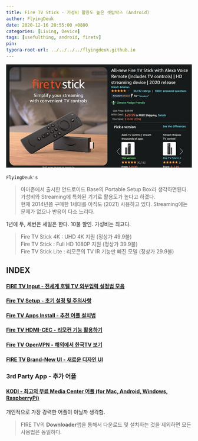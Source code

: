 ```yaml
---
title: Fire TV Stick - 가성비 활용도 높은 셋탑박스 (Android)
author: FlyingDeuk
date: 2020-12-16 20:55:00 +0800
categories: [Living, Device]
tags: [usefulthing, android, firetv]
pin:
typora-root-url: ../../../../flyingdeuk.github.io
---
```


![fire](/img/living/fire/stick.jpg)


`FlyingDeuk's`
> 아마존에서 출시한 안드로이드 Base의 Portable Setup Box라 생각하면된다.  <br>
가성비와 Streaming에 특화된 기기로 활용도가 높다고 하겠다. <br>
현재 2014년쯤 구매한 1세대를 아직도 (2021) 사용하고 있다. Streaming에는 문제가 없으나 반응이 다소 느리다.

1년에 두, 세번은 세일은 한다. 10불 할인. 가성비는 최고다.

>Fire TV Stick 4K : UHD 4K 지원 (정상가 49.9불)<br>
Fire TV Stick : Full HD 1080P 지원 (정상가 39.9불)<br>
Fire TV Stick Lite : 리모콘의 TV IR 기능만 빠진 모델 (정상가 29.9불)<br>

## INDEX

#### [FIRE TV Input - 전세계 호텔 TV 외부입력 설정법 모음](/posts/TVinput/)

#### [Fire TV Setup - 초기 설정 및 주의사항](/posts/Fire-TV/)

#### [Fire TV Apps Install - 추천 어플 설치법](/posts/Fire-TV1/)

#### [Fire TV HDMI-CEC - 리모컨 기능 활용하기](/posts/FireHDMI/)

#### [Fire TV OpenVPN  - 해외에서 한국TV 보기](/posts/Fire-TV-VPN/)

#### [FIRE TV Brand-New UI - 새로운 디자인 UI](/posts/FireTV-new/)

### 3rd Party App - 추가 어플

#### [KODI - 최고의 무료 Media Center 어플 (for Mac, Android, Windows, RaspberryPi)](/posts/KODI/)
개인적으로 가장 강력한 어플이 아닐까 생각함.
>FIRE TV의 **Downloader**앱을 통해서 다운로드 및 설치하는 것을 제외하면 모든 사용법은 동일하다.

